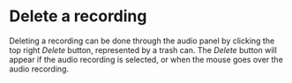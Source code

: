 
# Delete a recording

Deleting a recording can be done through the audio panel by clicking the top right _Delete_ button, represented by a trash can. The _Delete_ button will appear if the audio recording is selected, or when the mouse goes over the audio recording.  
